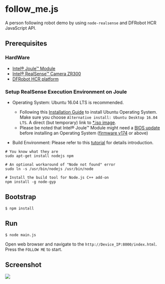 # follow_me.js

A person following robot demo by using `node-realsense` and DFRobot HCR JavaScript API.

## Prerequisites

### HardWare

- [Intel® Joule™ Module](https://software.intel.com/en-us/iot/hardware/joule)
- [Intel® RealSense™ Camera ZR300](https://newsroom.intel.com/chip-shots/intel-announces-tools-realsense-technology-development/)
- [DFRobot HCR platform](https://www.dfrobot.com/product-361.html)

### Setup RealSense Execution Environment on Joule

- Operating System: Ubuntu 16.04 LTS is recommended.
    - Following this [Installation Guide](https://developer.ubuntu.com/core/get-started/intel-joule#alternative-install:-ubuntu-desktop-16.04-lts) to install Ubuntu Operating System. Make sure you choose `Alternative install: Ubuntu Desktop 16.04 LTS`. A direct (but temporary) link to [*.iso image](http://people.canonical.com/~platform/snappy/tuchuck/desktop-beta4/tuchuck-xenial-desktop-iso-20170109-0.iso).
    - Please be noted that Intel® Joule™ Module might need a [BIOS update](https://software.intel.com/en-us/flashing-the-bios-on-joule) before installing an Operating System ([firmware v174](https://downloadmirror.intel.com/26206/eng/Joule-Firmware-2016-12-18-174-Public.zip) or above)

- Build Environment: Please refer to this [tutorial](https://software.intel.com/sites/products/realsense/intro/getting_started.html) for details introduction.

```
# You know what they are
sudo apt-get install nodejs npm

# An optional workaround of "Node not found" error
sudo ln -s /usr/bin/nodejs /usr/bin/node

# Install the build tool for Node.js C++ add-on
npm install -g node-gyp
```

## Bootstrap
```
$ npm install
```

## Run

```
$ node main.js
```

Open web browser and navigate to the `http://Device_IP:8000/index.html`.
Press the `FOLLOW ME` to start.

## Screenshot
<img src="./img/screenshot.png" />
